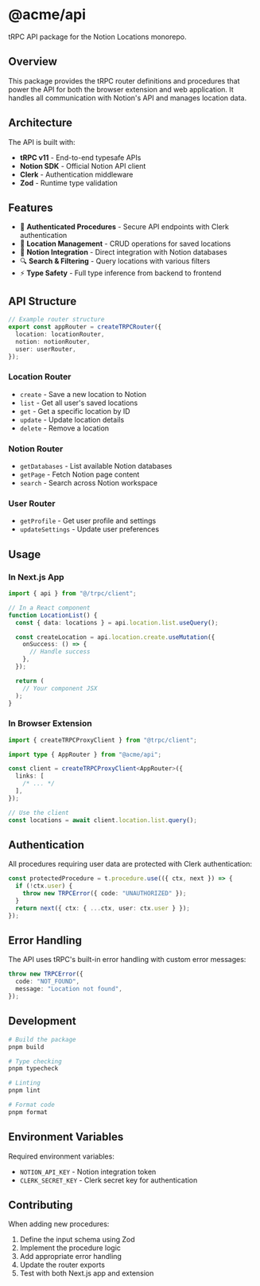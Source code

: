 # @acme/api

tRPC API package for the Notion Locations monorepo.

## Overview

This package provides the tRPC router definitions and procedures that power the API for both the browser extension and web application. It handles all communication with Notion's API and manages location data.

## Architecture

The API is built with:

- **tRPC v11** - End-to-end typesafe APIs
- **Notion SDK** - Official Notion API client
- **Clerk** - Authentication middleware
- **Zod** - Runtime type validation

## Features

- 🔐 **Authenticated Procedures** - Secure API endpoints with Clerk authentication
- 📍 **Location Management** - CRUD operations for saved locations
- 📝 **Notion Integration** - Direct integration with Notion databases
- 🔍 **Search & Filtering** - Query locations with various filters
- ⚡ **Type Safety** - Full type inference from backend to frontend

## API Structure

```typescript
// Example router structure
export const appRouter = createTRPCRouter({
  location: locationRouter,
  notion: notionRouter,
  user: userRouter,
});
```

### Location Router

- `create` - Save a new location to Notion
- `list` - Get all user's saved locations
- `get` - Get a specific location by ID
- `update` - Update location details
- `delete` - Remove a location

### Notion Router

- `getDatabases` - List available Notion databases
- `getPage` - Fetch Notion page content
- `search` - Search across Notion workspace

### User Router

- `getProfile` - Get user profile and settings
- `updateSettings` - Update user preferences

## Usage

### In Next.js App

```typescript
import { api } from "@/trpc/client";

// In a React component
function LocationList() {
  const { data: locations } = api.location.list.useQuery();

  const createLocation = api.location.create.useMutation({
    onSuccess: () => {
      // Handle success
    },
  });

  return (
    // Your component JSX
  );
}
```

### In Browser Extension

```typescript
import { createTRPCProxyClient } from "@trpc/client";

import type { AppRouter } from "@acme/api";

const client = createTRPCProxyClient<AppRouter>({
  links: [
    /* ... */
  ],
});

// Use the client
const locations = await client.location.list.query();
```

## Authentication

All procedures requiring user data are protected with Clerk authentication:

```typescript
const protectedProcedure = t.procedure.use(({ ctx, next }) => {
  if (!ctx.user) {
    throw new TRPCError({ code: "UNAUTHORIZED" });
  }
  return next({ ctx: { ...ctx, user: ctx.user } });
});
```

## Error Handling

The API uses tRPC's built-in error handling with custom error messages:

```typescript
throw new TRPCError({
  code: "NOT_FOUND",
  message: "Location not found",
});
```

## Development

```bash
# Build the package
pnpm build

# Type checking
pnpm typecheck

# Linting
pnpm lint

# Format code
pnpm format
```

## Environment Variables

Required environment variables:

- `NOTION_API_KEY` - Notion integration token
- `CLERK_SECRET_KEY` - Clerk secret key for authentication

## Contributing

When adding new procedures:

1. Define the input schema using Zod
2. Implement the procedure logic
3. Add appropriate error handling
4. Update the router exports
5. Test with both Next.js app and extension
